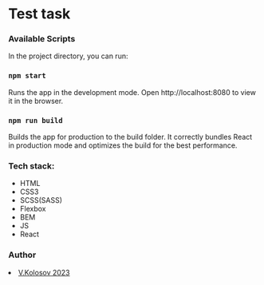   <html>
    <h1>Test task</h2>
   
  <h3>  Available Scripts </h3>

In the project directory, you can run:

<h3 dir="auto"><a id="user-content-npm-start" class="anchor" aria-hidden="true" href="#npm-start"></a><code>npm start</code></h3>
Runs the app in the development mode.
Open http://localhost:8080 to view it in the browser.
<h3 dir="auto"><a id="user-content-npm-start" class="anchor" aria-hidden="true" href="#npm-start"></a><code>npm run build</code></h3>
Builds the app for production to the build folder.
It correctly bundles React in production mode and optimizes the build for the best performance.
   <h3>Tech stack:</h3>
    <ul>
      <li>HTML</li>
      <li>CSS3</li>
      <li>SCSS(SASS)</li>
      <li>Flexbox</li>
      <li>BEM</li>
      <li>JS</li>
      <li>React</li>
    </ul>
    <h3>Author</h3>
     <a href='https://linkedin.com/in/volodymyr-kolosov-b4889438' target="_blank"><li> V.Kolosov 2023 </li></a>
  </html>
